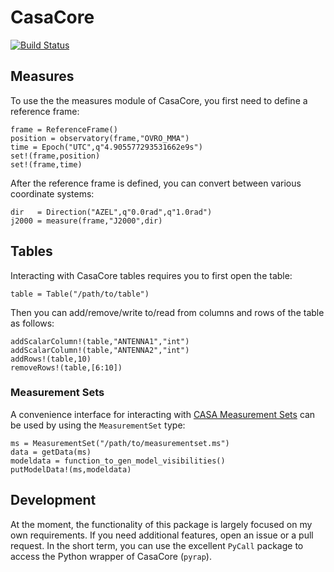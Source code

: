 # CasaCore

[![Build Status](https://travis-ci.org/mweastwood/CasaCore.jl.svg?branch=master)](https://travis-ci.org/mweastwood/CasaCore.jl)

## Measures

To use the the measures module of CasaCore, you first need to define a reference frame:
```
frame = ReferenceFrame()
position = observatory(frame,"OVRO_MMA")
time = Epoch("UTC",q"4.905577293531662e9s")
set!(frame,position)
set!(frame,time)
```
After the reference frame is defined, you can convert between various coordinate systems:
```
dir   = Direction("AZEL",q"0.0rad",q"1.0rad")
j2000 = measure(frame,"J2000",dir)
```

## Tables

Interacting with CasaCore tables requires you to first open the table:
```
table = Table("/path/to/table")
```
Then you can add/remove/write to/read from columns and rows of the table as follows:
```
addScalarColumn!(table,"ANTENNA1","int")
addScalarColumn!(table,"ANTENNA2","int")
addRows!(table,10)
removeRows!(table,[6:10])
```

### Measurement Sets

A convenience interface for interacting with [CASA Measurement Sets](http://casa.nrao.edu/Memos/229.html) can be used by using the `MeasurementSet` type:
```
ms = MeasurementSet("/path/to/measurementset.ms")
data = getData(ms)
modeldata = function_to_gen_model_visibilities()
putModelData!(ms,modeldata)
```

## Development

At the moment, the functionality of this package is largely focused on my own requirements. If you need additional features, open an issue or a pull request. In the short term, you can use the excellent `PyCall` package to access the Python wrapper of CasaCore (`pyrap`).
